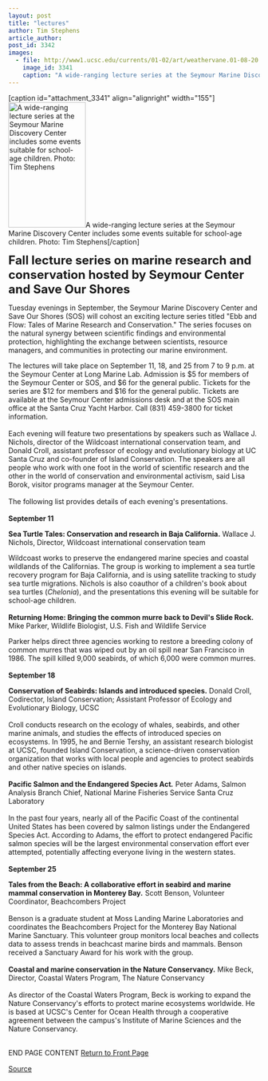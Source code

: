 ```yaml
---
layout: post
title: "lectures"
author: Tim Stephens
article_author: 
post_id: 3342
images:
  - file: http://www1.ucsc.edu/currents/01-02/art/weathervane.01-08-20.155.jpg
    image_id: 3341
    caption: "A wide-ranging lecture series at the Seymour Marine Discovery Center includes some events suitable for school-age children. Photo: Tim Stephens"
---
```


[caption id="attachment_3341" align="alignright" width="155"]<a href="http://dev-ucsc-news.pantheonsite.io/wp-content/uploads/2001/08/weathervane.01-08-20.155.jpg"><img class="size-full wp-image-3341" src="http://dev-ucsc-news.pantheonsite.io/wp-content/uploads/2001/08/weathervane.01-08-20.155.jpg" alt="A wide-ranging lecture series at the Seymour Marine Discovery Center includes some events suitable for school-age children. Photo: Tim Stephens" width="155" height="251" /></a>A wide-ranging lecture series at the Seymour Marine Discovery Center includes some events suitable for school-age children. Photo: Tim Stephens[/caption]
<p>
  <font size="5"><b>Fall lecture series on marine research and conservation hosted by Seymour Center and Save Our Shores</b></font>
</p>
<p>
  Tuesday evenings in September, the Seymour Marine Discovery Center and Save Our Shores (SOS) will cohost an exciting lecture series titled "Ebb and Flow: Tales of Marine Research and Conservation." The series focuses on the natural synergy between scientific findings and environmental protection, highlighting the exchange between scientists, resource managers, and communities in protecting our marine environment.
</p>The lectures will take place on September 11, 18, and 25 from 7 to 9 p.m. at the Seymour Center at Long Marine Lab. Admission is $5 for members of the Seymour Center or SOS, and $6 for the general public. Tickets for the series are $12 for members and $16 for the general public. Tickets are available at the Seymour Center admissions desk and at the SOS main office at the Santa Cruz Yacht Harbor. Call (831) 459-3800 for ticket information.<br>
<br>
Each evening will feature two presentations by speakers such as Wallace J. Nichols, director of the Wildcoast international conservation team, and Donald Croll, assistant professor of ecology and evolutionary biology at UC Santa Cruz and co-founder of Island Conservation. The speakers are all people who work with one foot in the world of scientific research and the other in the world of conservation and environmental activism, said Lisa Borok, visitor programs manager at the Seymour Center.<br>
<br>
The following list provides details of each evening's presentations.<br>
<br>
<b>September 11</b>
<p>
  <b>Sea Turtle Tales: Conservation and research in Baja California.</b> Wallace J. Nichols, Director, Wildcoast international conservation team
</p>
<p>
  Wildcoast works to preserve the endangered marine species and coastal wildlands of the Californias. The group is working to implement a sea turtle recovery program for Baja California, and is using satellite tracking to study sea turtle migrations. Nichols is also coauthor of a children's book about sea turtles (<i>Chelonia</i>), and the presentations this evening will be suitable for school-age children.<br>
  <b><br>
  Returning Home: Bringing the common murre back to Devil's Slide Rock.</b> Mike Parker, Wildlife Biologist, U.S. Fish and Wildlife Service
</p>
<p>
  Parker helps direct three agencies working to restore a breeding colony of common murres that was wiped out by an oil spill near San Francisco in 1986. The spill killed 9,000 seabirds, of which 6,000 were common murres.<br>
  <br>
  <b>September 18</b>
</p>
<p>
  <b>Conservation of Seabirds: Islands and introduced species.</b> Donald Croll, Codirector, Island Conservation; Assistant Professor of Ecology and Evolutionary Biology, UCSC<br>
  <br>
  Croll conducts research on the ecology of whales, seabirds, and other marine animals, and studies the effects of introduced species on ecosystems. In 1995, he and Bernie Tershy, an assistant research biologist at UCSC, founded Island Conservation, a science-driven conservation organization that works with local people and agencies to protect seabirds and other native species on islands.<br>
  <br>
  <b>Pacific Salmon and the Endangered Species Act<i>.</i></b> Peter Adams, Salmon Analysis Branch Chief, National Marine Fisheries Service Santa Cruz Laboratory<br>
  <br>
  In the past four years, nearly all of the Pacific Coast of the continental United States has been covered by salmon listings under the Endangered Species Act. According to Adams, the effort to protect endangered Pacific salmon species will be the largest environmental conservation effort ever attempted, potentially affecting everyone living in the western states.<br>
  <br>
  <b>September 25</b>
</p>
<p>
  <b>Tales from the Beach: A collaborative effort in seabird and marine mammal conservation in Monterey Bay<i>.</i></b> Scott Benson, Volunteer Coordinator, Beachcombers Project<br>
  <br>
  Benson is a graduate student at Moss Landing Marine Laboratories and coordinates the Beachcombers Project for the Monterey Bay National Marine Sanctuary. This volunteer group monitors local beaches and collects data to assess trends in beachcast marine birds and mammals. Benson received a Sanctuary Award for his work with the group.<br>
  <br>
  <b>Coastal and marine conservation in the Nature Conservancy.</b> Mike Beck, Director, Coastal Waters Program, The Nature Conservancy<br>
  <br>
  As director of the Coastal Waters Program, Beck is working to expand the Nature Conservancy's efforts to protect marine ecosystems worldwide. He is based at UCSC's Center for Ocean Health through a cooperative agreement between the campus's Institute of Marine Sciences and the Nature Conservancy.
</p>
<p>
  <br>
  END PAGE CONTENT <a href="../../index.html">Return to Front Page</a> <img align="bottom" alt=" " border="0" height="1" src="../../images/trans.gif" width="385">
</p>
<p><a href="http://www1.ucsc.edu/currents/01-02/08-20/lectures.html" title="Permalink to lectures">Source</a></p>
